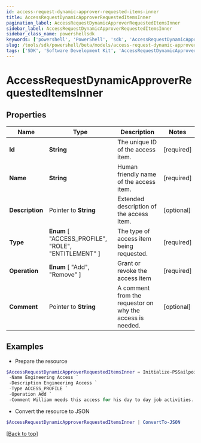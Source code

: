 ```yaml
---
id: access-request-dynamic-approver-requested-items-inner
title: AccessRequestDynamicApproverRequestedItemsInner
pagination_label: AccessRequestDynamicApproverRequestedItemsInner
sidebar_label: AccessRequestDynamicApproverRequestedItemsInner
sidebar_class_name: powershellsdk
keywords: ['powershell', 'PowerShell', 'sdk', 'AccessRequestDynamicApproverRequestedItemsInner'] 
slug: /tools/sdk/powershell/beta/models/access-request-dynamic-approver-requested-items-inner
tags: ['SDK', 'Software Development Kit', 'AccessRequestDynamicApproverRequestedItemsInner']
---
```



# AccessRequestDynamicApproverRequestedItemsInner

## Properties

Name | Type | Description | Notes
------------ | ------------- | ------------- | -------------
**Id** |  **String** | The unique ID of the access item. | [required]
**Name** |  **String** | Human friendly name of the access item. | [required]
**Description** |  Pointer to **String** | Extended description of the access item. | [optional] 
**Type** |   **Enum** [  "ACCESS_PROFILE",    "ROLE",    "ENTITLEMENT" ] | The type of access item being requested. | [required]
**Operation** |   **Enum** [  "Add",    "Remove" ] | Grant or revoke the access item | [required]
**Comment** |  Pointer to **String** | A comment from the requestor on why the access is needed. | [optional] 

## Examples

- Prepare the resource
```powershell
$AccessRequestDynamicApproverRequestedItemsInner = Initialize-PSSailpoint.BetaAccessRequestDynamicApproverRequestedItemsInner  -Id 2c91808b6ef1d43e016efba0ce470904 `
 -Name Engineering Access `
 -Description Engineering Access `
 -Type ACCESS_PROFILE `
 -Operation Add `
 -Comment William needs this access for his day to day job activities.
```

- Convert the resource to JSON
```powershell
$AccessRequestDynamicApproverRequestedItemsInner | ConvertTo-JSON
```


[[Back to top]](#) 

